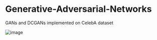 # Generative-Adversarial-Networks
GANs and DCGANs implemented on CelebA dataset

![image](https://user-images.githubusercontent.com/120504031/223000859-fbdee340-1bb3-4a18-9720-04679a88680a.png)
